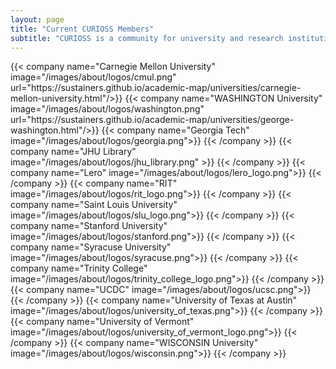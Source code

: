 ```yaml
---
layout: page
title: "Current CURIOSS Members"
subtitle: "CURIOSS is a community for university and research institution OSPOs"
---
```

  <div class="container">
    <div class="row justify-content-center">
      {{< company name="Carnegie Mellon University" image="/images/about/logos/cmul.png" url="https://sustainers.github.io/academic-map/universities/carnegie-mellon-university.html"/>}}
      {{< company name="WASHINGTON University" image="/images/about/logos/washington.png" url="https://sustainers.github.io/academic-map/universities/george-washington.html"/>}}
      {{< company name="Georgia Tech" image="/images/about/logos/georgia.png">}}
      {{< /company >}}
      {{< company name="JHU Library" image="/images/about/logos/jhu_library.png" >}}
      {{< /company >}}
      {{< company name="Lero" image="/images/about/logos/lero_logo.png">}}
      {{< /company >}}
      {{< company name="RIT" image="/images/about/logos/rit_logo.png">}}
      {{< /company >}}
      {{< company name="Saint Louis University" image="/images/about/logos/slu_logo.png">}}
      {{< /company >}}
      {{< company name="Stanford University" image="/images/about/logos/stanford.png">}}
      {{< /company >}}
      {{< company name="Syracuse University" image="/images/about/logos/syracuse.png">}}
      {{< /company >}}
      {{< company name="Trinity College" image="/images/about/logos/trinity_college_logo.png">}}
      {{< /company >}}
      {{< company name="UCDC" image="/images/about/logos/ucsc.png">}}
      {{< /company >}} 
      {{< company name="University of Texas at Austin" image="/images/about/logos/university_of_texas.png">}}
      {{< /company >}}
      {{< company name="University of Vermont" image="/images/about/logos/university_of_vermont_logo.png">}}
      {{< /company >}}
      {{< company name="WISCONSIN University" image="/images/about/logos/wisconsin.png">}}
      {{< /company >}}
    </div>
  </div>
